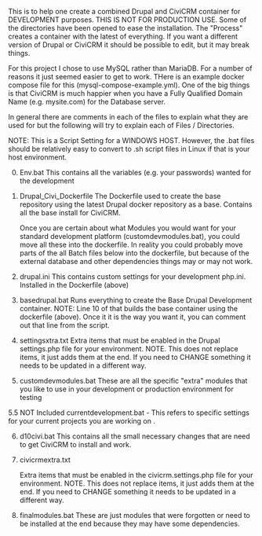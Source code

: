 This is to help one create a combined Drupal and CiviCRM container for DEVELOPMENT purposes.  THIS IS NOT FOR PRODUCTION USE. Some of the directories have been opened to ease the installation. 
The "Process" creates a container with the latest of everything.  If you want a different version of Drupal or CiviCRM it should be possible to edit, but it may break things.

For this project I chose to use MySQL rather than MariaDB.  For a number of reasons it just seemed easier to get to work.  THere is an example docker compose file for this (mysql-compose-example.yml). One of the big things is that CiviCRM is much happier when you have a Fully Qualified Domain Name (e.g. mysite.com) for the Database server. 

In general there are comments in each of the files to explain what they are used for but the following will try to explain each of Files / Directories. 

NOTE: This is a Script Setting for a WINDOWS HOST.  However, the .bat files should be relatively easy to convert to .sh script files in Linux if that is your host environment. 

0. Env.bat
This contains all the variables (e.g. your passwords) wanted for the development

1. Drupal_Civi_Dockerfile
   The Dockerfile used to create the base repository using the latest Drupal docker repository as a base.  Contains all the base install for CiviCRM. 
   
   Once you are certain about what Modules you would want for your standard development platform (customdevmodules.bat), you could move all these into the dockerfile.  In reality you could probably move parts of the all Batch files below into the dockerfile, but because of the external database and other dependencies things may or may not work.  

2. drupal.ini 
   This contains custom settings for your development php.ini. Installed in the Dockerfile (above)

3. basedrupal.bat
   Runs everything to create the Base Drupal Development container. NOTE: Line 10 of that builds the base container using the dockerfile (above). Once it it is the way you want it, you can comment out that line from the script. 

4. settingsxtra.txt
   Extra items that must be enabled in the Drupal settings.php file for your environment.  NOTE. This does not replace items, it just adds them at the end.  If you need to CHANGE something it needs to be updated in a different way.

5. customdevmodules.bat
   These are all the specific "extra" modules that you like to use in your development or production environment for testing

5.5 NOT Included currentdevelopment.bat - This refers to specific settings for your current projects you are working on . 

6. d10civi.bat
   This contains all the small necessary changes that are need to get CiviCRM to install and work. 

7. civicrmextra.txt

   Extra items that must be enabled in the civicrm.settings.php file for your environment.  NOTE. This does not replace items, it just adds them at the end.  If you need to CHANGE something it needs to be updated in a different way.

8. finalmodules.bat
   These are just modules that were forgotten or need to be installed at the end because they may have some dependencies.
